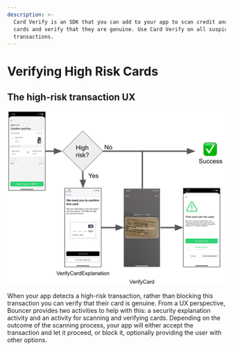 ```yaml
---
description: >-
  Card Verify is an SDK that you can add to your app to scan credit and debit
  cards and verify that they are genuine. Use Card Verify on all suspicious
  transactions.
---
```


# Verifying High Risk Cards

## **The high-risk transaction UX**

![](../../.gitbook/assets/image%20%283%29.png)

When your app detects a high-risk transaction, rather than blocking this transaction you can verify that their card is genuine. From a UX perspective, Bouncer provides two activities to help with this: a security explanation activity and an activity for scanning and verifying cards. Depending on the outcome of the scanning process, your app will either accept the transaction and let it proceed, or block it, optionally providing the user with other options.

